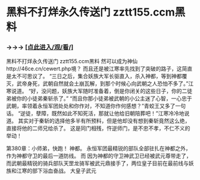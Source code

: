 # 黑料不打烊永久传送门 zztt155.ccm黑料

### →→→ <a href="http://3t3e.com/index.html">[点此进入/观/看/]</a>

黑料不打烊永久传送门 zztt155.ccm黑料
然可以成为神仙http://46ce.cn/cewert.php境？
    而且还是被江寒率先找到了突破的路子，这简直是太不可思议了。
    “三日之后，集合妖族大军长驱直入，杀入神都，等到神都覆灭，武帝身死，武朝自然就会土崩瓦解，到那个时候心向武朝之人恐怕不多了。”江寒说道。
    “好，没问题，妖族大军随时准备着，倒是你闭关的这些日子，你的二徒弟被你的小徒弟秦斩杀了。”
    “而且你那小徒弟被武朝的小公主迷了心智，一心忠于武朝，率领着永恒军团处处和你作对，不知道你作何感想？”青蛟王又多了一句话。
    “逆徒，孽障，既然如此不知死活，那就让他给旧朝陪葬吧！”江寒冷冷地说道。
    其实对于秦斩的选择他多半有所预料，但是他却没有想到秦斩竟然这么绝，直接将他的二师兄给杀了。
    这是同门相残，忤逆师门，是不忠不孝，不仁不义的举动！

第380章：小师弟，快跑！
    神都。
    永恒军团最精锐的部队全部驻扎在神都之外，作为神都守卫的最后一道防线。
    而
    因为神都的守卫神武卫已经被武元尊带走了，而武朝最精锐的骑兵部队天罡龙骑军被武元鼎接手了，两位皇子目前在最前线与妖族和江寒的部下浴血奋战。
    大皇子武元

